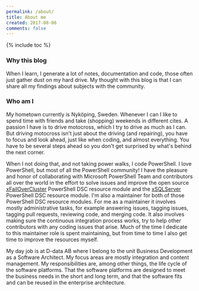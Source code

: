```yaml
---
permalink: /about/
title: About me
created: 2017-08-06
comments: false
---
```


{% include toc %}

### Why this blog

When I learn, I generate a lot of notes, documentation and code, those often
just gather dust on my hard drive. My thought with this blog is that I can share
all my findings about subjects with the community.

### Who am I

My hometown currently is Nyköping, Sweden. Whenever I can I like to spend time
with friends and take (shopping) weekends in different cites. A passion I have is
to drive motocross, which I try to drive as much as I can. But driving motocross
isn't just about the driving (and repairing), you have to focus and look ahead,
just like when coding, and almost everything. You have to be several steps ahead
so you don't get surprised by what's behind the next corner.

When I not doing that, and not taking power walks, I code PowerShell.
I love PowerShell, but most of all the PowerShell community! I have the pleasure
and honor of collaborating with Microsoft PowerShell Team and contributors all
over the world in the effort to solve issues and improve the open source
[xFailOverCluster](https://github.com/PowerShell/xFailOverCluster) PowerShell
DSC resource module and the [xSQLServer](https://github.com/PowerShell/xSQLServer)
PowerShell DSC resource module. I'm also a maintainer for both of those
PowerShell DSC resource modules.
For me as a maintainer it involves mostly administrative tasks, for example
answering issues, tagging issues, tagging pull requests, reviewing code, and
merging code. It also involves making sure the continuous integration process
works, try to help other contributors with any coding issues that arise.
Much of the time I dedicate to this maintainer role is spent maintaining, but
from time to time I also get time to improve the resources myself.

My day job is at D-data AB where I belong to the unit Business Development as a
Software Architect.
My focus areas are mostly integration and content management. My responsibilities
are, among other things, the life cycle of the software platforms. That the software
platforms are designed to meet the business needs in the short and long term, and
that the software fits and can be reused in the enterprise architecture.
